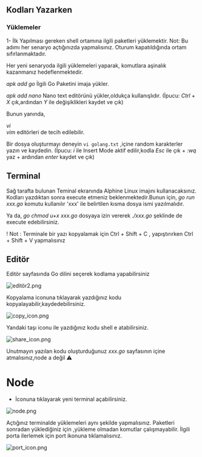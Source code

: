 
## Kodları Yazarken

### Yüklemeler
1- İlk Yapılması gereken shell ortamına ilgili paketleri yüklemektir.
Not: Bu adımı her senaryo açtığınızda yapmalısınız. Oturum kapatıldığında ortam sıfırlanmaktadır.

Her yeni senaryoda ilgili yüklemeleri yaparak, komutlara aşinalık kazanmanız hedeflenmektedir.

*apk add go*    İlgili Go Paketini imaja yükler.

*apk add nano*  Nano text editörünü yükler,oldukça kullanışlıdır.
(İpucu: *Ctrl* + *X* çık,ardından *Y* ile değişiklikleri kaydet ve çık)

Bunun yanında,

*vi*  
*vim*
editörleri de tecih edilebilir.

Bir dosya oluşturmayı deneyin `vi golang.txt` ,içine random karakterler yazın ve kaydedin.
(İpucu: *i* ile Insert Mode aktif edilir,kodla *Esc* ile çık + *:wq* yaz + ardından *enter* kaydet ve çık)


## Terminal

Sağ tarafta bulunan Teminal ekranında Alphine Linux imajını kullanacaksınız.
Kodları yazdıktan sonra execute etmeniz beklenmektedir.Bunun için,
*go run xxx.go* komutu kullanılır
'xxx' ile belirtilen kısma dosya ismi yazılmalıdır.

Ya da,
*go chmod u+x xxx.go*
dosyaya izin vererek
*./xxx.go*
şeklinde de execute edebilirsiniz.

! Not : Terminale bir yazı kopyalamak için Ctrl + Shift + C ,
yapıştırırken  Ctrl + Shift + V yapmalısınız


## Editör

Editör sayfasında Go dilini seçerek kodlama yapabilirsiniz

![editör2.png](https://gitlab.bulutbilisimciler.com/bb-public/scenarios/-/raw/master/go/Assets/editor2.PNG)

Kopyalama iconuna tıklayarak yazdığınız kodu kopyalayabilir,kaydedebilirsiniz.

![copy_icon.png](https://gitlab.bulutbilisimciler.com/bb-public/scenarios/-/raw/master/go/Assets/copy_icon.PNG)

Yandaki taşı iconu ile yazdığınız kodu shell e atabilirsiniz.

![share_icon.png](https://gitlab.bulutbilisimciler.com/bb-public/scenarios/-/raw/master/go/Assets/share_icon.PNG)

Unutmayın yazılan kodu oluşturduğunuz *xxx.go* sayfasının içine atmalısınız,node a değil ⚠️

# Node 

+ İconuna tıklayarak yeni terminal açabilirsiniz.

![node.png](https://gitlab.bulutbilisimciler.com/bb-public/scenarios/-/raw/master/go/Assets/node.PNG)

Açtığınız terminalde yüklemeleri aynı şekilde yapmalısınız.
Paketleri sonradan yüklediğiniz için ,yükleme olmadan komutlar çalışmayabilir.
İlgili porta ilerlemek için port ikonuna tıklamalısınız.

![port_icon.png](https://gitlab.bulutbilisimciler.com/bb-public/scenarios/-/raw/master/go/Assets/go_port_icon.PNG)
